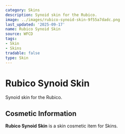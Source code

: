 ```yaml
---
category: Skins
description: Synoid skin for the Rubico.
image: ../images/rubico-synoid-skin-9f55a7dadc.png
last_updated: '2025-09-17'
name: Rubico Synoid Skin
source: WFCD
tags:
- Skin
- Skins
tradable: false
type: Skin
---
```


# Rubico Synoid Skin

Synoid skin for the Rubico.

## Cosmetic Information

**Rubico Synoid Skin** is a skin cosmetic item for Skins.

